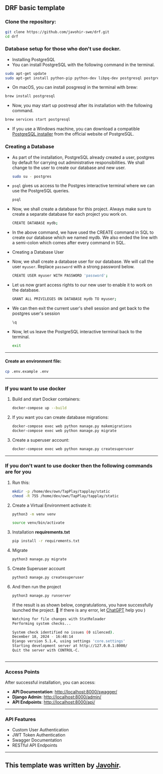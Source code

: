 ## DRF basic template

### Clone the repository:
```bash
git clone https://github.com/javohir-swe/drf.git
cd drf
```
### Database setup for those who don't use docker.
 - Installing PostgreSQL
 - You can install PostgreSQL with the following command in the terminal.

```bash
sudo apt-get update
sudo apt-get install python-pip python-dev libpq-dev postgresql postgresql-contrib
```
 - On macOS, you can install posgresql in the terminal with brew:
```bash
brew install postgresql
```
 - Now, you may start up postresql after its installation with the following command.
```bash
brew services start postgresql
```
 - If you use a Windows machine, you can download a compatible [PostgreSQL installer](https://www.postgresql.org/download/windows/) from the official website of PostgreSQL.

### Creating a Database
 - As part of the installation, PostgreSQL already created a user, postgres by default for carrying out administrative responsibilities. We shall change to the user to create our database and new user.
   ```bash
   sudo su - postgres
   ```
 - `psql` gives us access to the Postgres interactive terminal where we can use the PostgreSQL queries.
   ```bash
   psql
   ```
 - Now, we shall create a database for this project. Always make sure to create a separate database for each project you work on.
   ```bash
   CREATE DATABASE mydb;
   ```
 - In the above command, we have used the CREATE command in SQL to create our database which we named mydb. We also ended the line with a semi-colon which comes after every command in SQL.

 - Creating a Database User
 - Now, we shall create a database user for our database. We will call the user `myuser`. Replace `password` with a strong password below.
   ```bash
   CREATE USER myuser WITH PASSWORD 'password';
   ```
 - Let us now grant access rights to our new user to enable it to work on the database.
   ```bash
   GRANT ALL PRIVILEGES ON DATABASE mydb TO myuser;
   ```
 - We can then exit the current user's shell session and get back to the postgres user's session
   ```bash
   \q
   ```
 - Now, let us leave the PostgreSQL interactive terminal back to the terminal.
   ```bash
   exit
   ```
---
#### Create an environment file:
   ```bash
   cp .env.example .env
   ```

---
### If you want to use docker 
1. Build and start Docker containers:
   ```bash
   docker-compose up --build
   ```

2. If you want you can create database migrations:
   ```bash
   docker-compose exec web python manage.py makemigrations
   docker-compose exec web python manage.py migrate
   ```

3. Create a superuser account:
   ```bash
   docker-compose exec web python manage.py createsuperuser
   ```

---
### If you don't want to use docker then the following commands are for you
1. Run this:
   ```bash
   mkdir -p /home/dev/own/TapPlay/tapplay/static
   chmod -R 755 /home/dev/own/TapPlay/tapplay/static
   ```
2. Create a Virtual Environment activate it:
   ```bash
   python3 -m venv venv
   ```
   ```bash
   source venv/bin/activate
   ```
3. Installation **requirements.txt**
   ```bash
   pip install -r requirements.txt
   ```
4. Migrate
   ```bash
   python3 manage.py migrate
   ```
5. Create Superuser account
   ```bash
   python3 manage.py createsuperuser
   ```
6. And then run the project
   ```bash
   python3 manage.py runserver
   ```
   If the result is as shown below, congratulations, you have successfully launched the project. 🎉 If there is any error, let [ChatGPT](https://chatgpt.com/) help you )
   ```bash
   Watching for file changes with StatReloader
   Performing system checks...
   
   System check identified no issues (0 silenced).
   December 18, 2024 - 16:48:14
   Django version 5.1.4, using settings 'core.settings'
   Starting development server at http://127.0.0.1:8000/
   Quit the server with CONTROL-C.
      
   ```
---
### Access Points

After successful installation, you can access:

- **API Documentation**: [http://localhost:8000/swagger/](http://localhost:8000/swagger/)
- **Django Admin**: [http://localhost:8000/admin/](http://localhost:8000/admin/)
- **API Endpoints**: [http://localhost:8000/api/](http://localhost:8000/api/)
---
### API Features

- Custom User Authentication
- JWT Token Authentication
- Swagger Documentation
- RESTful API Endpoints
- ---
## This template was written by [Javohir](https://github.com/javohir-swe).
